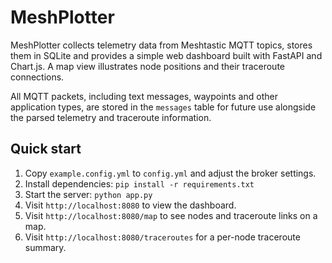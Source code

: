 # MeshPlotter

MeshPlotter collects telemetry data from Meshtastic MQTT topics, stores them in SQLite and provides a simple web dashboard built with FastAPI and Chart.js. A map view illustrates node positions and their traceroute connections.

All MQTT packets, including text messages, waypoints and other application types, are stored in the `messages` table for future use alongside the parsed telemetry and traceroute information.

## Quick start

1. Copy `example.config.yml` to `config.yml` and adjust the broker settings.
2. Install dependencies: `pip install -r requirements.txt`
3. Start the server: `python app.py`
4. Visit `http://localhost:8080` to view the dashboard.
5. Visit `http://localhost:8080/map` to see nodes and traceroute links on a map.
6. Visit `http://localhost:8080/traceroutes` for a per-node traceroute summary.


